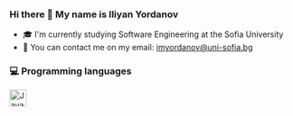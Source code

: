 ### Hi there 👋 My name is Iliyan Yordanov
- 🎓 I'm currently studying Software Engineering at the Sofia University
- 📧 You can contact me on my email: imyordanov@uni-sofia.bg  

### 💻 Programming languages
<img align="left" alt="Java" width="30px" styles="padding-right:10px;" src="https://github.com/Iliyan31/images/blob/main/java-seeklogo.com.svg" />


<!-- - 🔭 I’m currently working on 
- 🌱 I’m currently learning ... -->

<!--
**Iliyan31/Iliyan31** is a ✨ _special_ ✨ repository because its `README.md` (this file) appears on your GitHub profile.

Here are some ideas to get you started:

- 🔭 I’m currently working on ...
- 🌱 I’m currently learning ...
- 👯 I’m looking to collaborate on ...
- 🤔 I’m looking for help with ...
- 💬 Ask me about ...
- 📫 How to reach me: ...
- 😄 Pronouns: ...
- ⚡ Fun fact: ...
-->
